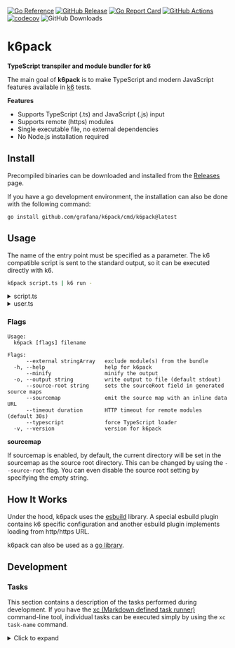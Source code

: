 [![Go Reference](https://pkg.go.dev/badge/github.com/grafana/k6pack.svg)](https://pkg.go.dev/github.com/grafana/k6pack)
[![GitHub Release](https://img.shields.io/github/v/release/grafana/k6pack)](https://github.com/grafana/k6pack/releases/)
[![Go Report Card](https://goreportcard.com/badge/github.com/grafana/k6pack)](https://goreportcard.com/report/github.com/grafana/k6pack)
[![GitHub Actions](https://github.com/grafana/k6pack/actions/workflows/test.yml/badge.svg)](https://github.com/grafana/k6pack/actions/workflows/test.yml)
[![codecov](https://codecov.io/gh/grafana/k6pack/graph/badge.svg?token=krmjUlDGM5)](https://codecov.io/gh/grafana/k6pack)
![GitHub Downloads](https://img.shields.io/github/downloads/grafana/k6pack/total)

# k6pack

**TypeScript transpiler and module bundler for k6**

The main goal of **k6pack** is to make TypeScript and modern JavaScript features available in [k6](https://k6.io/) tests.

**Features**

- Supports TypeScript (.ts) and JavaScript (.js) input
- Supports remote (https) modules
- Single executable file, no external dependencies
- No Node.js installation required

## Install

Precompiled binaries can be downloaded and installed from the [Releases](https://github.com/grafana/k6pack/releases) page.

If you have a go development environment, the installation can also be done with the following command:

```
go install github.com/grafana/k6pack/cmd/k6pack@latest
```

## Usage

The name of the entry point must be specified as a parameter. The k6 compatible script is sent to the standard output, so it can be executed directly with k6.

```sh
k6pack script.ts | k6 run -
```
<details>
<summary>script.ts</summary>

```ts file=examples/script.ts
import { User, newUser } from "./user";

export default () => {
  const user: User = newUser("John");
  console.log(user);
};
```

</details>

<details>
<summary>user.ts</summary>


```ts file=examples/user.ts
interface User {
  name: string;
  id: number;
}

class UserAccount implements User {
  name: string;
  id: number;

  constructor(name: string) {
    this.name = name;
    this.id = Math.floor(Math.random() * Number.MAX_SAFE_INTEGER);
  }
}

function newUser(name: string): User {
  return new UserAccount(name);
}

export { User, newUser };
```

</details>

### Flags

```
Usage:
  k6pack [flags] filename

Flags:
      --external stringArray   exclude module(s) from the bundle
  -h, --help                   help for k6pack
      --minify                 minify the output
  -o, --output string          write output to file (default stdout)
      --source-root string     sets the sourceRoot field in generated source maps
      --sourcemap              emit the source map with an inline data URL
      --timeout duration       HTTP timeout for remote modules (default 30s)
      --typescript             force TypeScript loader
  -v, --version                version for k6pack
```

**sourcemap**

If sourcemap is enabled, by default, the current directory will be set in the sourcemap as the source root directory. This can be changed by using the `--source-root` flag. You can even disable the source root setting by specifying the empty string.

## How It Works

Under the hood, k6pack uses the [esbuild](https://github.com/evanw/esbuild) library. A special esbuild plugin contains k6 specific configuration and another esbuild plugin implements loading from http/https URL.

k6pack can also be used as a [go library](https://pkg.go.dev/github.com/grafana/k6pack).

## Development

### Tasks

This section contains a description of the tasks performed during development. If you have the [xc (Markdown defined task runner)](https://github.com/joerdav/xc) command-line tool, individual tasks can be executed simply by using the `xc task-name` command.

<details><summary>Click to expand</summary>

#### lint

Run the static analyzer.

```
golangci-lint run
```

#### test

Run the tests.

```
go test -count 1 -race -coverprofile=build/coverage.txt ./...
```

#### coverage

View the test coverage report.

```
go tool cover -html=build/coverage.txt
```

#### build

Build the executable binary.

This is the easiest way to create an executable binary (although the release process uses the goreleaser tool to create release versions).

```
go build -ldflags="-w -s" -o build/k6pack .
```

#### snapshot

Creating an executable binary with a snapshot version.

The goreleaser command-line tool is used during the release process. During development, it is advisable to create binaries with the same tool from time to time.

```
goreleaser build --snapshot --clean --single-target -o build/k6pack
```

#### examples

Run scripts from examples directory.

```
go run ./cmd/k6pack examples/script.ts | go run go.k6.io/k6@latest run -
go run ./cmd/k6pack examples/simple.ts | go run go.k6.io/k6@latest run -
```

#### clean

Delete the build directory.

```
rm -rf build
```

#### all

Run all tasks.

Requires: lint,test,build,snapshot,examples

</details>
